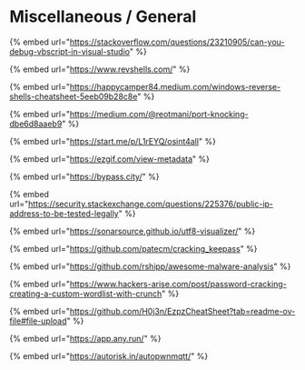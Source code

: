 # Miscellaneous / General

{% embed url="https://stackoverflow.com/questions/23210905/can-you-debug-vbscript-in-visual-studio" %}

{% embed url="https://www.revshells.com/" %}

{% embed url="https://happycamper84.medium.com/windows-reverse-shells-cheatsheet-5eeb09b28c8e" %}

{% embed url="https://medium.com/@reotmani/port-knocking-dbe6d8aaeb9" %}

{% embed url="https://start.me/p/L1rEYQ/osint4all" %}

{% embed url="https://ezgif.com/view-metadata" %}

{% embed url="https://bypass.city/" %}

{% embed url="https://security.stackexchange.com/questions/225376/public-ip-address-to-be-tested-legally" %}

{% embed url="https://sonarsource.github.io/utf8-visualizer/" %}

{% embed url="https://github.com/patecm/cracking_keepass" %}

{% embed url="https://github.com/rshipp/awesome-malware-analysis" %}

{% embed url="https://www.hackers-arise.com/post/password-cracking-creating-a-custom-wordlist-with-crunch" %}

{% embed url="https://github.com/H0j3n/EzpzCheatSheet?tab=readme-ov-file#file-upload" %}

{% embed url="https://app.any.run/" %}

{% embed url="https://autorisk.in/autopwnmqtt/" %}

